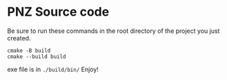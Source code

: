 # PNZ Source code

   Be sure to run these commands in the root directory of the project you just created.

   ```
   cmake -B build
   cmake --build build
   ```
   exe file is in `./build/bin/`
Enjoy!

